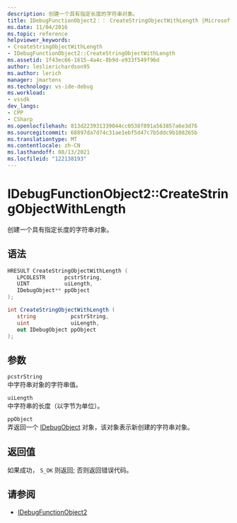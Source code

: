 ```yaml
---
description: 创建一个具有指定长度的字符串对象。
title: IDebugFunctionObject2：： CreateStringObjectWithLength |Microsoft Docs
ms.date: 11/04/2016
ms.topic: reference
helpviewer_keywords:
- CreateStringObjectWithLength
- IDebugFunctionObject2::CreateStringObjectWithLength
ms.assetid: 1f43ec66-1615-4a4c-8b9d-e933f549f96d
author: leslierichardson95
ms.author: lerich
manager: jmartens
ms.technology: vs-ide-debug
ms.workload:
- vssdk
dev_langs:
- CPP
- CSharp
ms.openlocfilehash: 813d223931339044cc0538f891a563857a6e3d76
ms.sourcegitcommit: 68897da7d74c31ae1ebf5d47c7b5ddc9b108265b
ms.translationtype: MT
ms.contentlocale: zh-CN
ms.lasthandoff: 08/13/2021
ms.locfileid: "122138193"
---
```

# <a name="idebugfunctionobject2createstringobjectwithlength"></a>IDebugFunctionObject2::CreateStringObjectWithLength
创建一个具有指定长度的字符串对象。

## <a name="syntax"></a>语法

```cpp
HRESULT CreateStringObjectWithLength (
   LPCOLESTR      pcstrString,
   UINT           uiLength,
   IDebugObject** ppObject
);
```

```csharp
int CreateStringObjectWithLength (
   string           pcstrString,
   uint             uiLength,
   out IDebugObject ppObject
);
```

## <a name="parameters"></a>参数
`pcstrString`\
中字符串对象的字符串值。

`uiLength`\
中字符串的长度（以字节为单位）。

`ppObject`\
弄返回一个 [IDebugObject](../../../extensibility/debugger/reference/idebugobject.md) 对象，该对象表示新创建的字符串对象。

## <a name="return-value"></a>返回值
 如果成功， `S_OK` 则返回; 否则返回错误代码。

## <a name="see-also"></a>请参阅
- [IDebugFunctionObject2](../../../extensibility/debugger/reference/idebugfunctionobject2.md)
